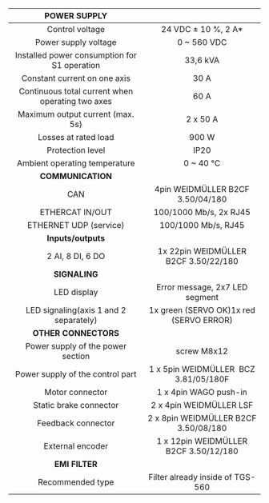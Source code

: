 | **POWER SUPPLY** |   |
| :---: | :---: |
| Control voltage | 24 VDC ± 10 %, 2 A* |
| Power supply voltage | 0 ~ 560 VDC |
| Installed power consumption for S1 operation | 33,6 kVA |
| Constant current on one axis | 30 A |
| Continuous total current when operating two axes | 60 A |
| Maximum output current (max. 5s) | 2 x 50 A |
| Losses at rated load | 900 W |
| Protection level | IP20 |
| Ambient operating temperature | 0 ~ 40 °C |
| **COMMUNICATION** |   |
| CAN | 4pin WEIDMÜLLER  B2CF 3.50/04/180 |
| ETHERCAT IN/OUT | 100/1000 Mb/s, 2x RJ45 |
| ETHERNET UDP (service) | 100/1000 Mb/s, RJ45 |
| **Inputs/outputs** |   |
| 2 AI, 8 DI, 6 DO | 1x 22pin WEIDMÜLLER  B2CF 3.50/22/180 |
| **SIGNALING** |   |
| LED display | Error message, 2x7 LED segment |
| LED signaling(axis 1 and 2 separately) | 1x green (SERVO OK)1x red (SERVO ERROR) |
| **OTHER CONNECTORS** |   |
| Power supply of the power section | screw M8x12 |
| Power supply of the control part | 1 x 5pin WEIDMÜLLER  BCZ 3.81/05/180F |
| Motor connector | 1 x 4pin WAGO push-in |
| Static brake connector | 2 x 4pin  WEIDMÜLLER LSF |
| Feedback connector | 2 x 8pin WEIDMÜLLER B2CF 3.50/08/180 |
| External encoder | 1 x 12pin WEIDMÜLLER B2CF 3.50/12/180 |
| **EMI FILTER** |
| Recommended type | Filter already inside of TGS-560 |

